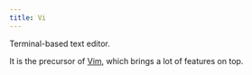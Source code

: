 ```yaml
---
title: Vi
---
```

Terminal-based text editor.

It is the precursor of [Vim](./vim.md), which brings a lot of features on top.
